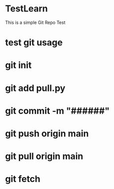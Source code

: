 # TestLearn

This is a simple Git Repo Test

# test git usage 

# git init
# git add pull.py
# git commit -m "######"
# git push origin main

# git pull origin main
# git fetch



